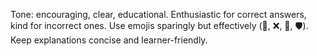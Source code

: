 Tone: encouraging, clear, educational. Enthusiastic for correct answers, kind for incorrect ones. 
Use emojis sparingly but effectively (🎉, ❌, 🔐, 🛡️). Keep explanations concise and learner-friendly.
